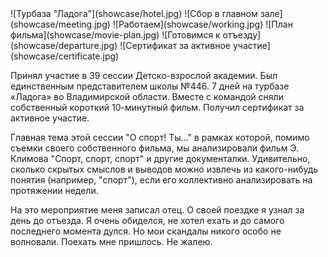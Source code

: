 <gallery>
    ![Турбаза "Ладога"](showcase/hotel.jpg)
    ![Сбор в главном зале](showcase/meeting.jpg)
    ![Работаем](showcase/working.jpg)
    ![План фильма](showcase/movie-plan.jpg)
    ![Готовимся к отъезду](showcase/departure.jpg)
    ![Сертификат за активное участие](showcase/certificate.jpg)
</gallery>

Принял участие в 39 сессии Детско-взрослой академии.
Был единственным представителем школы №446.
7 дней на турбазе «Ладога» во Владимирской области.
Вместе с командой сняли собственный короткий 10-минутный фильм.
Получил сертификат за активное участие.

Главная тема этой сессии "О спорт! Ты..." в рамках которой, помимо съемки своего собственного фильма, мы анализировали фильм Э. Климова "Спорт, спорт, спорт" и другие документалки.
Удивительно, сколько скрытых смыслов и выводов можно извлечь из какого-нибудь понятия (например, "спорт"), если его коллективно анализировать на протяжении недели.

На это мероприятие меня записал отец.
О своей поездке я узнал за день до отъезда.
Я очень обиделся, не хотел ехать и до самого последнего момента дулся.
Но мои скандалы никого особо не волновали. Поехать мне пришлось.
Не жалею.